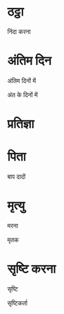 #  ठट्ठा

 निंदा करना
#  अंतिम दिन

 अंतिम दिनों में

 अंत के दिनों में
#  प्रतिज्ञा
#  पिता

 बाप दादों
#  मृत्यु

 मरना

 मृतक
#  सृष्टि करना

 सृष्टि

 सृष्टिकर्ता